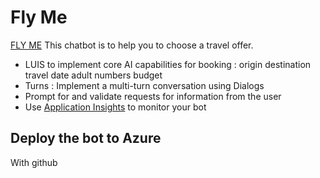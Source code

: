 # Fly Me
[FLY ME](https://drive.google.com/uc?id=1K3MVq6Nt3886kaO68kFU4TU1daeF2-AX)
This chatbot is to help you to choose a travel offer.
- LUIS to implement core AI capabilities for booking :
origin
destination
travel date
adult numbers
budget
- Turns : Implement a multi-turn conversation using Dialogs
- Prompt for and validate requests for information from the user
- Use [Application Insights](https://docs.microsoft.com/azure/azure-monitor/app/cloudservices) to monitor your bot

## Deploy the bot to Azure

With github
